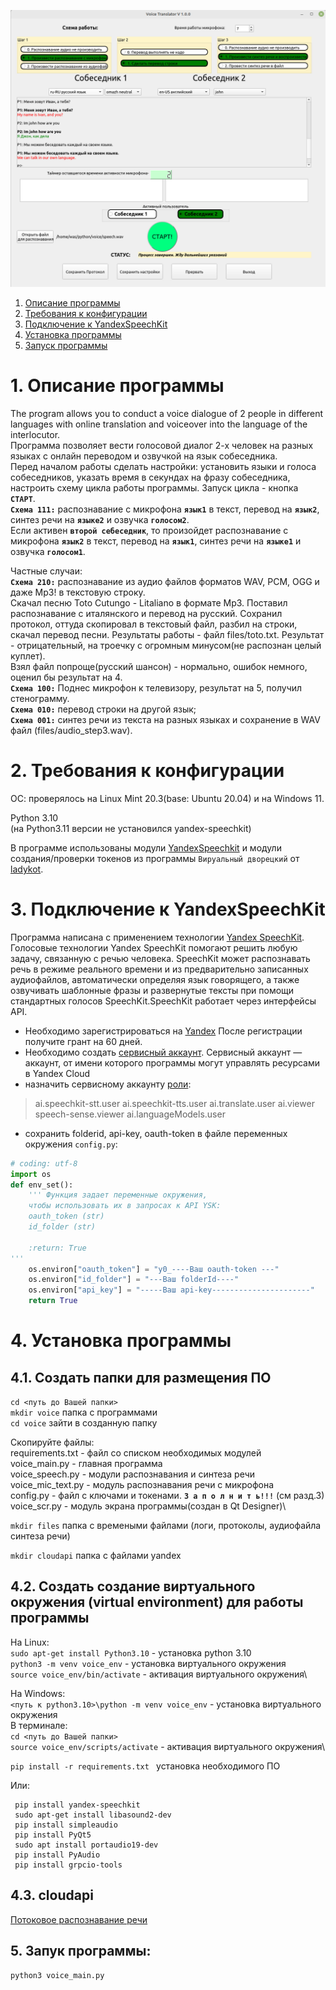 ![Screen](/voice_screen.png)
1. [Описание программы](#opis)
2. [Требования к конфигурации](#treb)
3. [Подключение к YandexSpeechKit](#yand)
4. [Установка программы](#nastr)
5. [Запуск программы](#pusk) 

# 1. Описание программы <a name='opis'></a>
The program allows you to conduct a voice dialogue of 2 people in different languages with online translation and voiceover into the language of the interlocutor.\
   Программа позволяет вести голосовой диалог 2-х человек на разных языках с онлайн переводом и озвучкой на язык собеседника.\
Перед началом работы сделать настройки: установить языки и голоса собеседников, указать время в секундах на фразу собеседника, настроить схему цикла работы программы. Запуск цикла - кнопка **`СТАРТ`**.\
**`Схема 111:`** распознавание с микрофона **`язык1`** в текст, перевод на **`язык2`**,
синтез речи на **`языке2`** и озвучка **`голосом2`**.\
Если активен **`второй себеседник`**, то произойдет распознавание с микрофона **`язык2`** в текст, перевод на **`язык1`**,
синтез речи на **`языке1`** и озвучка **`голосом1`**.

Частные случаи:\
**`Схема 210:`**
распознавание из аудио файлов форматов WAV, PCM, OGG и
даже Mp3! в текстовую строку.\
Скачал песню Toto Cutungo - Litaliano в формате Mp3. Поставил распознавание с италянского и перевод на русский. Сохранил протокол, оттуда скопировал в текстовый файл, разбил на строки, скачал перевод песни. Результаты работы - файл files/toto.txt. Результат - отрицательный, на троечку с огромным минусом(не распознан целый куплет).\
Взял файл попроще(русский шансон) - нормально, ошибок немного, оценил бы результат на 4.\
**`Схема 100:`**
Поднес микрофон к телевизору, результат на 5, получил стенограмму.\
**`Схема 010:`** перевод строки на другой язык; \
**`Схема 001:`** синтез речи из текста на разных языках и сохранение в WAV файл (files/audio_step3.wav).

# 2. Требования к конфигурации  <a name="treb"></a>
   ОС: проверялось на Linux Mint 20.3(base: Ubuntu 20.04) и на Windows 11.

   Python 3.10  
          (на Python3.11 версии не установился yandex-speechkit)  

   В программе использованы модули [YandexSpeechkit](https://cloud.yandex.ru/ru/docs/speechkit/) и модули создания/проверки токенов из программы `Вируальный дворецкий` от [ladykot](  https://github.com/ladykot/Butler).

# 3. Подключение к YandexSpeechKit <a name="yand"></a>

Программа написана с применением технологии
[Yandex SpeechKit](https://cloud.yandex.ru/ru/docs/speechkit/overview). Голосовые технологии Yandex SpeechKit помогают решить любую задачу, связанную с речью человека. SpeechKit может распознавать речь в режиме реального времени и из предварительно записанных аудиофайлов, автоматически определяя язык говорящего, а также озвучивать шаблонные фразы и развернутые тексты при помощи стандартных голосов SpeechKit.SpeechKit работает через интерфейсы API.

* Необходимо зарегистрироваться на [Yandex](https://yandex.ru/support/id/authorization/lite.html#lite__login-yandex) После регистрации получите грант на 60 дней.
* Необходимо создать [сервисный аккаунт](https://cloud.yandex.ru/ru/docs/iam/quickstart-sa). Сервисный аккаунт — аккаунт, от имени которого программы могут управлять ресурсами в Yandex Cloud
* назначить сервисному аккаунту [роли](https://cloud.yandex.ru/ru/docs/iam/operations/sa/assign-role-for-sa#cli_1):
>  ai.speechkit-stt.user ai.speechkit-tts.user ai.translate.user ai.viewer
speech-sense.viewer ai.languageModels.user
* сохранить folderid, api-key, oauth-token в файле переменных окружения `config.py`:
    
```Python    
# coding: utf-8
import os
def env_set():
    ''' Функция задает переменные окружения,
    чтобы использовать их в запросах к API YSK:
    oauth_token (str)
    id_folder (str)

    :return: True
'''
    os.environ["oauth_token"] = "y0_----Ваш oauth-token ---"
    os.environ["id_folder"] = "---Ваш folderId----"
    os.environ["api_key"] = "-----Ваш api-key----------------------"
    return True
```  

# 4. Установка программы <a name='nastr'></a>

## 4.1.  Создать папки для размещения ПО
  
  `cd <путь до Вашей папки>`  
  `mkdir voice`  папка с программами  
  `cd voice` зайти в созданную папку
  
  Скопируйте файлы:\
  requirements.txt - файл со списком необходимых модулей\
  voice_main.py - главная программа\
  voice_speech.py - модули распознавания и синтеза речи\
  voice_mic_text.py - модуль распознавания речи с микрофона\
  config.py  - файл с ключами и токенами. **`З а п о л н и т ь!!!`** (см разд.3)\
  voice_scr.py - модуль экрана программы(создан в Qt Designer)\
  
  `mkdir files` папка с времеными файлами (логи, протоколы, аудиофайла синтеза речи)

  `mkdir cloudapi` папка с файлами yandex
  
## 4.2. Создать  создание виртуального окружения (virtual environment) для работы программы
На Linux:\
  `sudo apt-get install Python3.10` - установка python 3.10  
  `python3 -m venv voice_env` - установка виртуального окружения\
  `source voice_env/bin/activate` - активация виртуального окружения\

На Windows:\
  `<путь к python3.10>\python -m venv voice_env` - установка виртуального окружения\
В терминале:\
  `cd <путь до Вашей папки>`\
  `source voice_env/scripts/activate` - активация виртуального окружения\


  `pip install -r requirements.txt ` установка необходимого ПО

  Или:  
```
 pip install yandex-speechkit  
 sudo apt-get install libasound2-dev  
 pip install simpleaudio  
 pip install PyQt5
 sudo apt install portaudio19-dev
 pip install PyAudio
 pip install grpcio-tools
```

## 4.3. cloudapi
   [Потоковое распознавание речи](https://cloud.yandex.ru/ru/docs/speechkit/stt/api/microphone-streaming)   

## 5. Запук программы:   <a name='pusk'></a>

   `python3 voice_main.py` 
    
    
  
